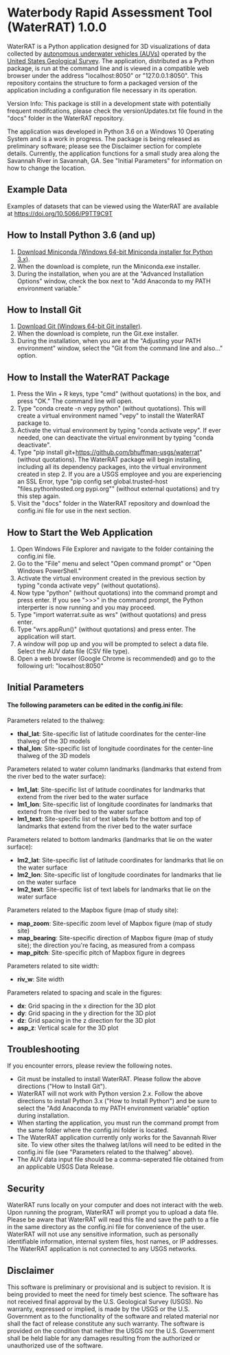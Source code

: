 Waterbody Rapid Assessment Tool (WaterRAT) 1.0.0
===============

WaterRAT is a Python application designed for 3D visualizations of data collected by [autonomous underwater vehicles (AUVs)](https://www.usgs.gov/centers/oki-water/science/autonomous-underwater-vehicles-auv?qt-science_center_objects=0#qt-science_center_objects) operated by the [United States Geological Survey](https://www.usgs.gov/). The application, distributed as a Python package, is run at the command line and is viewed in a compatible web browser under the address "localhost:8050" or "127.0.0.1:8050". This repository contains the structure to form a packaged version of the application including a configuration file necessary in its operation. 

Version Info: This package is still in a development state with potentially frequent modifcations, please check the versionUpdates.txt file found in the "docs" folder in the WaterRAT repository.

The application was developed in Python 3.6 on a Windows 10 Operating System and is a work in progress. The package is being released as preliminary software; please see the Disclaimer section for complete details. Currently, the application functions for a small study area along the Savannah River in Savannah, GA. See "Initial Parameters" for information on how to change the location.

## Example Data

Examples of datasets that can be viewed using the WaterRAT are available at https://doi.org/10.5066/P9TT9C9T

## How to Install Python 3.6 (and up)

1. [Download Miniconda (Windows 64-bit Miniconda installer for Python 3.x)](https://conda.io/en/latest/miniconda.html).
2. When the download is complete, run the Miniconda.exe installer. 
3. During the installation, when you are at the "Advanced Installation Options" window, check the box next to "Add Anaconda to my PATH environment variable." 

## How to Install Git

1. [Download Git (Windows 64-bit Git installer)](https://git-scm.com/download/win).
2. When the download is complete, run the Git.exe installer. 
3. During the installation, when you are at the "Adjusting your PATH environment" window, select the "Git from the command line and also..." option.

## How to Install the WaterRAT Package

1. Press the Win + R keys, type "cmd" (without quotations) in the box, and press "OK." The command line will open.
2. Type "conda create -n vepy python" (without quotations).  This will create a virtual environment named "vepy" to install the WaterRAT package to.
3. Activate the virtual environment by typing "conda activate vepy".  If ever needed, one can deactivate the virtual environment by typing "conda deactivate".
4. Type "pip install git+https://github.com/bhuffman-usgs/waterrat" (without quotations).  The WaterRAT package will begin installing, including all its dependency packages, into the virtual environment created in step 2.  If you are a USGS employee and you are experiencing an SSL Error, type "pip config set global.trusted-host "files.pythonhosted.org pypi.org"" (without external quotations) and try this step again.
5. Visit the "docs" folder in the WaterRAT repository and download the config.ini file for use in the next section.

## How to Start the Web Application

1. Open Windows File Explorer and navigate to the folder containing the config.ini file.
2. Go to the "File" menu and select "Open command prompt" or "Open Windows PowerShell."
3. Activate the virtual environment created in the previous section by typing "conda activate vepy" (without quotations).
3. Now type "python" (without quotations) into the command prompt and press enter. If you see ">>>" in the command prompt, the Python interperter is now running and you may proceed.
4. Type "import waterrat.suite as wrs" (without quotations) and press enter.
5. Type "wrs.appRun()" (without quotations) and press enter. The application will start.
6. A window will pop up and you will be prompted to select a data file. Select the AUV data file (CSV file type).
7. Open a web browser (Google Chrome is recommended) and go to the following url: "localhost:8050"

## Initial Parameters

#### The following parameters can be edited in the config.ini file:

Parameters related to the thalweg:

* **thal_lat**: Site-specific list of latitude coordinates for the center-line thalweg of the 3D models
* **thal_lon**: Site-specific list of longitude coordinates for the center-line thalweg of the 3D models

Parameters related to water column landmarks (landmarks that extend from the river bed to the water surface):

* **lm1_lat**: Site-specific list of latitude coordinates for landmarks that extend from the river bed to the water surface
* **lm1_lon**: Site-specific list of longitude coordinates for landmarks that extend from the river bed to the water surface
* **lm1_text**: Site-specific list of text labels for the bottom and top of landmarks that extend from the river bed to the water surface

Parameters related to bottom landmarks (landmarks that lie on the water surface):

* **lm2_lat**: Site-specific list of latitude coordinates for landmarks that lie on the water surface
* **lm2_lon**: Site-specific list of longitude coordinates for landmarks that lie on the water surface
* **lm2_text**: Site-specific list of text labels for landmarks that lie on the water surface

Parameters related to the Mapbox figure (map of study site):

* **map_zoom**: Site-specific zoom level of Mapbox figure (map of study site)
* **map_bearing**: Site-specific direction of Mapbox figure (map of study site); the direction you're facing, as measured from a compass
* **map_pitch**: Site-specific pitch of Mapbox figure in degrees

Parameters related to site width:

* **riv_w**: Site width

Parameters related to spacing and scale in the figures:

* **dx**: Grid spacing in the x direction for the 3D plot
* **dy**: Grid spacing in the y direction for the 3D plot
* **dz**: Grid spacing in the z direction for the 3D plot
* **asp_z**: Vertical scale for the 3D plot

## Troubleshooting

If you encounter errors, please review the following notes.

*  Git must be installed to install WaterRAT. Please follow the above directions ("How to Install Git").
*  WaterRAT will not work with Python version 2.x. Follow the above directions to install Python 3.x ("How to Install Python") and be sure to select the "Add Anaconda to my PATH environment variable" option during installation. 
*  When starting the application, you must run the command prompt from the same folder where the config.ini folder is located. 
*  The WaterRAT application currently only works for the Savannah River site. To view other sites the thalweg lat/lons will need to be edited in the config.ini file (see "Parameters related to the thalweg" above).
*  The AUV data input file should be a comma-seperated file obtained from an applicable USGS Data Release.

## Security

WaterRAT runs locally on your computer and does not interact with the web. Upon running the program, WaterRAT will prompt you to upload a data file. Please be aware that WaterRAT will read this file and save the path to a file in the same directory as the config.ini file for convenience of the user. WaterRAT will not use any sensitive information, such as personally identifiable information, internal system files, host names, or IP addresses. The WaterRAT application is not connected to any USGS networks. 

## Disclaimer

This software is preliminary or provisional and is subject to revision. It is being provided to meet the need for timely best science. The software has not received final approval by the U.S. Geological Survey (USGS). No warranty, expressed or implied, is made by the USGS or the U.S. Government as to the functionality of the software and related material nor shall the fact of release constitute any such warranty. The software is provided on the condition that neither the USGS nor the U.S. Government shall be held liable for any damages resulting from the authorized or unauthorized use of the software.
